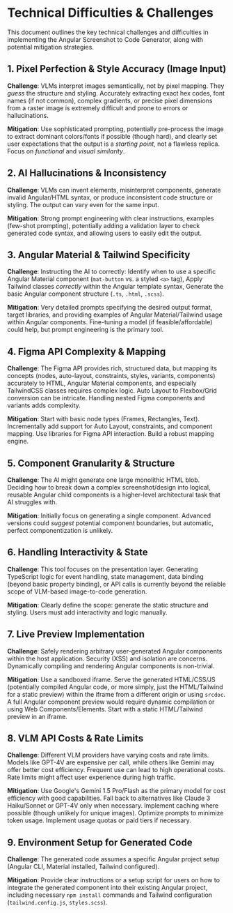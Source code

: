 # Technical Difficulties & Challenges

This document outlines the key technical challenges and difficulties in implementing the Angular Screenshot to Code Generator, along with potential mitigation strategies.

## 1. Pixel Perfection & Style Accuracy (Image Input)

**Challenge**: VLMs interpret images semantically, not by pixel mapping. They *guess* the structure and styling. Accurately extracting exact hex codes, font names (if not common), complex gradients, or precise pixel dimensions from a raster image is extremely difficult and prone to errors or hallucinations.

**Mitigation**: Use sophisticated prompting, potentially pre-process the image to extract dominant colors/fonts if possible (though hard), and clearly set user expectations that the output is a *starting point*, not a flawless replica. Focus on *functional* and *visual similarity*.

## 2. AI Hallucinations & Inconsistency

**Challenge**: VLMs can invent elements, misinterpret components, generate invalid Angular/HTML syntax, or produce inconsistent code structure or styling. The output can vary even for the same input.

**Mitigation**: Strong prompt engineering with clear instructions, examples (few-shot prompting), potentially adding a validation layer to check generated code syntax, and allowing users to easily edit the output.

## 3. Angular Material & Tailwind Specificity

**Challenge**: Instructing the AI to correctly: Identify when to use a specific Angular Material component (`mat-button` vs. a styled `<a>` tag), Apply Tailwind classes *correctly* within the Angular template syntax, Generate the basic Angular component structure (`.ts`, `.html`, `.scss`).

**Mitigation**: Very detailed prompts specifying the desired output format, target libraries, and providing examples of Angular Material/Tailwind usage within Angular components. Fine-tuning a model (if feasible/affordable) could help, but prompt engineering is the primary tool.

## 4. Figma API Complexity & Mapping

**Challenge**: The Figma API provides rich, structured data, but mapping its concepts (nodes, auto-layout, constraints, styles, variants, components) accurately to HTML, Angular Material components, and especially TailwindCSS classes requires complex logic. Auto Layout to Flexbox/Grid conversion can be intricate. Handling nested Figma components and variants adds complexity.

**Mitigation**: Start with basic node types (Frames, Rectangles, Text). Incrementally add support for Auto Layout, constraints, and component mapping. Use libraries for Figma API interaction. Build a robust mapping engine.

## 5. Component Granularity & Structure

**Challenge**: The AI might generate one large monolithic HTML blob. Deciding how to break down a complex screenshot/design into logical, reusable Angular child components is a higher-level architectural task that AI struggles with.

**Mitigation**: Initially focus on generating a single component. Advanced versions could *suggest* potential component boundaries, but automatic, perfect componentization is unlikely.

## 6. Handling Interactivity & State

**Challenge**: This tool focuses on the presentation layer. Generating TypeScript logic for event handling, state management, data binding (beyond basic property binding), or API calls is currently beyond the reliable scope of VLM-based image-to-code generation.

**Mitigation**: Clearly define the scope: generate the static structure and styling. Users must add interactivity and logic manually.

## 7. Live Preview Implementation

**Challenge**: Safely rendering arbitrary user-generated Angular components within the host application. Security (XSS) and isolation are concerns. Dynamically compiling and rendering Angular components is non-trivial.

**Mitigation**: Use a sandboxed iframe. Serve the generated HTML/CSS/JS (potentially compiled Angular code, or more simply, just the HTML/Tailwind for a static preview) within the iframe from a different origin or using `srcdoc`. A full Angular component preview would require dynamic compilation or using Web Components/Elements. Start with a static HTML/Tailwind preview in an iframe.

## 8. VLM API Costs & Rate Limits

**Challenge**: Different VLM providers have varying costs and rate limits. Models like GPT-4V are expensive per call, while others like Gemini may offer better cost efficiency. Frequent use can lead to high operational costs. Rate limits might affect user experience during high traffic.

**Mitigation**: Use Google's Gemini 1.5 Pro/Flash as the primary model for cost efficiency with good capabilities. Fall back to alternatives like Claude 3 Haiku/Sonnet or GPT-4V only when necessary. Implement caching where possible (though unlikely for unique images). Optimize prompts to minimize token usage. Implement usage quotas or paid tiers if necessary.

## 9. Environment Setup for Generated Code

**Challenge**: The generated code assumes a specific Angular project setup (Angular CLI, Material installed, Tailwind configured).

**Mitigation**: Provide clear instructions or a setup script for users on how to integrate the generated component into their existing Angular project, including necessary `npm install` commands and Tailwind configuration (`tailwind.config.js`, `styles.scss`). 